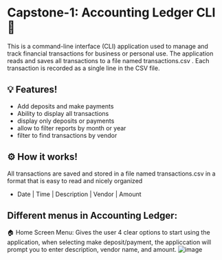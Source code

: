 # Capstone-1: Accounting Ledger CLI 🏦
This is a command-line interface (CLI) application used to manage and track financial transactions for business or personal use. The application reads and saves all transactions to a file named transactions.csv . Each transaction is recorded as a single line in the CSV file.
## 💡 Features!
- Add deposits and make payments
- Ability to display all transactions
- display only deposits or payments
- allow to filter reports by month or year
- filter to find transactions by vendor

## ⚙️ How it works!
All transactions are saved and stored in a file named transactions.csv in a format that is easy to read and nicely organized
- Date | Time | Description | Vendor | Amount

## Different menus in Accounting Ledger: 
🏠 Home Screen Menu:
Gives the user 4 clear options to start using the application, when selecting make deposit/payment, the appliccation will prompt you to enter description, vendor name, and amount.
![image](https://github.com/user-attachments/assets/d0a61d31-9cb8-41e4-940a-51edd9b63ef4)
